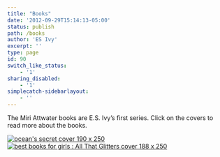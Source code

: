 ```yaml
---
title: "Books"
date: '2012-09-29T15:14:13-05:00'
status: publish
path: /books
author: 'ES Ivy'
excerpt: ''
type: page
id: 90
switch_like_status:
    - '1'
sharing_disabled:
    - '1'
simplecatch-sidebarlayout:
    - ''
---
```

The Miri Attwater books are E.S. Ivy’s first series. Click on the covers to read more about the books.

[![ocean's secret cover 190 x 250](/uploads/2012/09/oceans-secret-cover-190-x-250.jpg)](http://192.168.1.34:4945/miri-attwater-and-the-oceans-secret/) [![best books for girls : All That Glitters cover 188 x 250](/uploads/2014/01/All-That-Glitters-cover-188-x-250.jpg)](http://192.168.1.34:4945/draft1540 "Miri Attwater and All That Glitters")